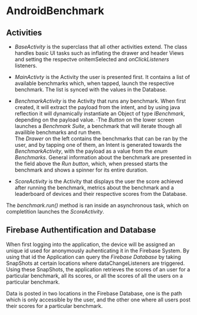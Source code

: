 # AndroidBenchmark

## Activities

+ *BaseActivity* is the superclass that all other activities extend.
The class handles basic UI tasks such as inflating the drawer and header Views and setting the respectve onItemSelected and *onClickListeners* listeners.

+ *MainActivty* is the Activity the user is presented first. It contains a list of available benchmarks which, when tapped, launch the respective benchmark. The list is synced with the values in the Database.

+ *BenchmarkActivity* is the Activity that runs any benchmark.
When first created, it will extract the payload from the intent, and by using java reflection it will dynamically instantiate an Object of type *IBenchmark*, depending on the payload value.
⋅The *Button* on the lower screen launches a *Benchmark Suite*, a benchmark that will iterate though all availible benchmarks and run them.
<br>The *Drawer* on the left contains the benchmarks that can be ran by the user, and by tapping one of them, an Intent is generated towards the *BenchmarkActivity*, with the payload as a value from the *enum Benchmarks*.
General information about the benchmark are presented in the field above the *Run button*, which, when pressed starts the benchmark and shows a spinner for its entire duration.

+ *ScoreActivity* is the Activity that displays the user the score achieved after running the benchmark, metrics about the benchmark and a leaderboard of devices and their respective scores from the Database.

The *benchmark.run()* method is ran inside an asynchronous task, which on completition launches the *ScoreActivity*.

## Firebase Authentification and Database

When first logging into the application, the device will be assigned an unique id used for anonymously auhenticating it in the Firebase System. By using that id the Application can query the *Firebase Database* by taking SnapShots at certain locations where dataChangeListeners are triggered.
Using these SnapShots, the application retrieves the scores of an user for a particular benchmark, all its scores, or all the scores of all the users on a particular benchmark. 

Data is posted in two locations in the Firebase Database, one is the path which is only accessible by the user, and the other one where all users post their scores for a particular benchmark.
